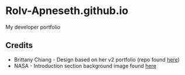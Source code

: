 # Rolv-Apneseth.github.io

My developer portfolio

## Credits

- Brittany Chiang - Design based on her v2 portfolio (repo found [here](https://github.com/bchiang7/bchiang7.github.io/blob/master/))
- NASA - Introduction section background image found [here](https://unsplash.com/photos/Q1p7bh3SHj8)
